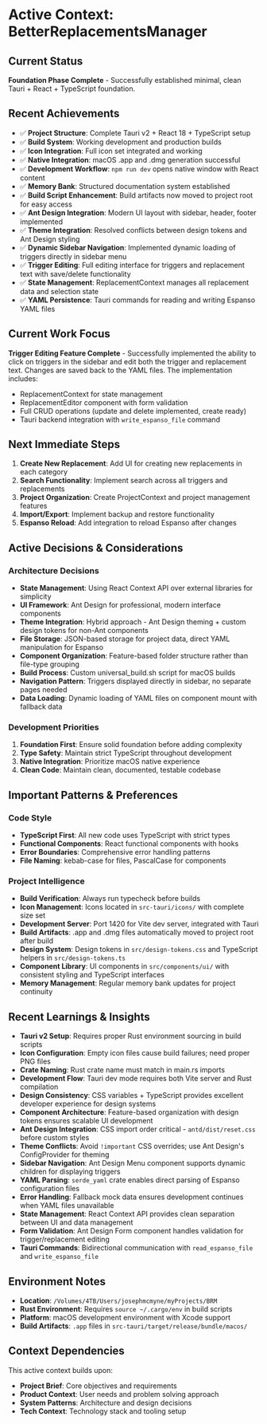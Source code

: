 # Active Context: BetterReplacementsManager

## Current Status
**Foundation Phase Complete** - Successfully established minimal, clean Tauri + React + TypeScript foundation.

## Recent Achievements
- ✅ **Project Structure**: Complete Tauri v2 + React 18 + TypeScript setup
- ✅ **Build System**: Working development and production builds
- ✅ **Icon Integration**: Full icon set integrated and working
- ✅ **Native Integration**: macOS .app and .dmg generation successful
- ✅ **Development Workflow**: `npm run dev` opens native window with React content
- ✅ **Memory Bank**: Structured documentation system established
- ✅ **Build Script Enhancement**: Build artifacts now moved to project root for easy access
- ✅ **Ant Design Integration**: Modern UI layout with sidebar, header, footer implemented
- ✅ **Theme Integration**: Resolved conflicts between design tokens and Ant Design styling
- ✅ **Dynamic Sidebar Navigation**: Implemented dynamic loading of triggers directly in sidebar menu
- ✅ **Trigger Editing**: Full editing interface for triggers and replacement text with save/delete functionality
- ✅ **State Management**: ReplacementContext manages all replacement data and selection state
- ✅ **YAML Persistence**: Tauri commands for reading and writing Espanso YAML files

## Current Work Focus
**Trigger Editing Feature Complete** - Successfully implemented the ability to click on triggers in the sidebar and edit both the trigger and replacement text. Changes are saved back to the YAML files. The implementation includes:
- ReplacementContext for state management
- ReplacementEditor component with form validation
- Full CRUD operations (update and delete implemented, create ready)
- Tauri backend integration with `write_espanso_file` command

## Next Immediate Steps
1. **Create New Replacement**: Add UI for creating new replacements in each category
2. **Search Functionality**: Implement search across all triggers and replacements
3. **Project Organization**: Create ProjectContext and project management features
4. **Import/Export**: Implement backup and restore functionality
5. **Espanso Reload**: Add integration to reload Espanso after changes

## Active Decisions & Considerations

### Architecture Decisions
- **State Management**: Using React Context API over external libraries for simplicity
- **UI Framework**: Ant Design for professional, modern interface components
- **Theme Integration**: Hybrid approach - Ant Design theming + custom design tokens for non-Ant components
- **File Storage**: JSON-based storage for project data, direct YAML manipulation for Espanso
- **Component Organization**: Feature-based folder structure rather than file-type grouping
- **Build Process**: Custom universal_build.sh script for macOS builds
- **Navigation Pattern**: Triggers displayed directly in sidebar, no separate pages needed
- **Data Loading**: Dynamic loading of YAML files on component mount with fallback data

### Development Priorities
1. **Foundation First**: Ensure solid foundation before adding complexity
2. **Type Safety**: Maintain strict TypeScript throughout development
3. **Native Integration**: Prioritize macOS native experience
4. **Clean Code**: Maintain clean, documented, testable codebase

## Important Patterns & Preferences

### Code Style
- **TypeScript First**: All new code uses TypeScript with strict types
- **Functional Components**: React functional components with hooks
- **Error Boundaries**: Comprehensive error handling patterns
- **File Naming**: kebab-case for files, PascalCase for components

### Project Intelligence
- **Build Verification**: Always run typecheck before builds
- **Icon Management**: Icons located in `src-tauri/icons/` with complete size set
- **Development Server**: Port 1420 for Vite dev server, integrated with Tauri
- **Build Artifacts**: .app and .dmg files automatically moved to project root after build
- **Design System**: Design tokens in `src/design-tokens.css` and TypeScript helpers in `src/design-tokens.ts`
- **Component Library**: UI components in `src/components/ui/` with consistent styling and TypeScript interfaces
- **Memory Management**: Regular memory bank updates for project continuity

## Recent Learnings & Insights
- **Tauri v2 Setup**: Requires proper Rust environment sourcing in build scripts
- **Icon Configuration**: Empty icon files cause build failures; need proper PNG files
- **Crate Naming**: Rust crate name must match in main.rs imports
- **Development Flow**: Tauri dev mode requires both Vite server and Rust compilation
- **Design Consistency**: CSS variables + TypeScript provides excellent developer experience for design systems
- **Component Architecture**: Feature-based organization with design tokens ensures scalable UI development
- **Ant Design Integration**: CSS import order critical - `antd/dist/reset.css` before custom styles
- **Theme Conflicts**: Avoid `!important` CSS overrides; use Ant Design's ConfigProvider for theming
- **Sidebar Navigation**: Ant Design Menu component supports dynamic children for displaying triggers
- **YAML Parsing**: `serde_yaml` crate enables direct parsing of Espanso configuration files
- **Error Handling**: Fallback mock data ensures development continues when YAML files unavailable
- **State Management**: React Context API provides clean separation between UI and data management
- **Form Validation**: Ant Design Form component handles validation for trigger/replacement editing
- **Tauri Commands**: Bidirectional communication with `read_espanso_file` and `write_espanso_file`

## Environment Notes
- **Location**: `/Volumes/4TB/Users/josephmcmyne/myProjects/BRM`
- **Rust Environment**: Requires `source ~/.cargo/env` in build scripts
- **Platform**: macOS development environment with Xcode support
- **Build Artifacts**: `.app` files in `src-tauri/target/release/bundle/macos/`

## Context Dependencies
This active context builds upon:
- **Project Brief**: Core objectives and requirements
- **Product Context**: User needs and problem solving approach  
- **System Patterns**: Architecture and design decisions
- **Tech Context**: Technology stack and tooling setup
